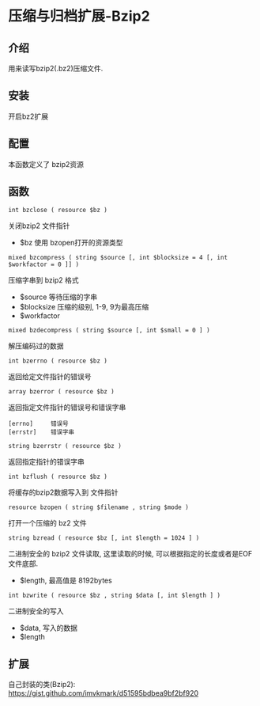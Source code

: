 # 压缩与归档扩展-Bzip2


## 介绍

用来读写bzip2(.bz2)压缩文件.


## 安装

开启bz2扩展

## 配置

本函数定义了 bzip2资源

## 函数

`int bzclose ( resource $bz )`

关闭bzip2 文件指针
- $bz     使用 bzopen打开的资源类型

`mixed bzcompress ( string $source [, int $blocksize = 4 [, int $workfactor = 0 ]] )`

压缩字串到 bzip2 格式
- $source       等待压缩的字串
- $blocksize    压缩的级别, 1-9, 9为最高压缩
- $workfactor   

`mixed bzdecompress ( string $source [, int $small = 0 ] )`

解压编码过的数据

`int bzerrno ( resource $bz )`

返回给定文件指针的错误号

`array bzerror ( resource $bz )`

返回指定文件指针的错误号和错误字串

```
[errno]     错误号
[errstr]    错误字串
```

`string bzerrstr ( resource $bz )`

返回指定指针的错误字串

`int bzflush ( resource $bz )`

将缓存的bzip2数据写入到 文件指针

`resource bzopen ( string $filename , string $mode )`

打开一个压缩的 bz2 文件

`string bzread ( resource $bz [, int $length = 1024 ] )`

二进制安全的 bzip2 文件读取, 这里读取的时候, 可以根据指定的长度或者是EOF文件底部.
- $length, 最高值是 8192bytes

`int bzwrite ( resource $bz , string $data [, int $length ] )`

二进制安全的写入
- $data, 写入的数据
- $length     

## 扩展

自己封装的类(Bzip2): https://gist.github.com/imvkmark/d51595bdbea9bf2bf920